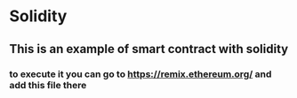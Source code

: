 # Solidity
## This is an example of smart contract with solidity
### to execute it you can go to https://remix.ethereum.org/ and add this file there

